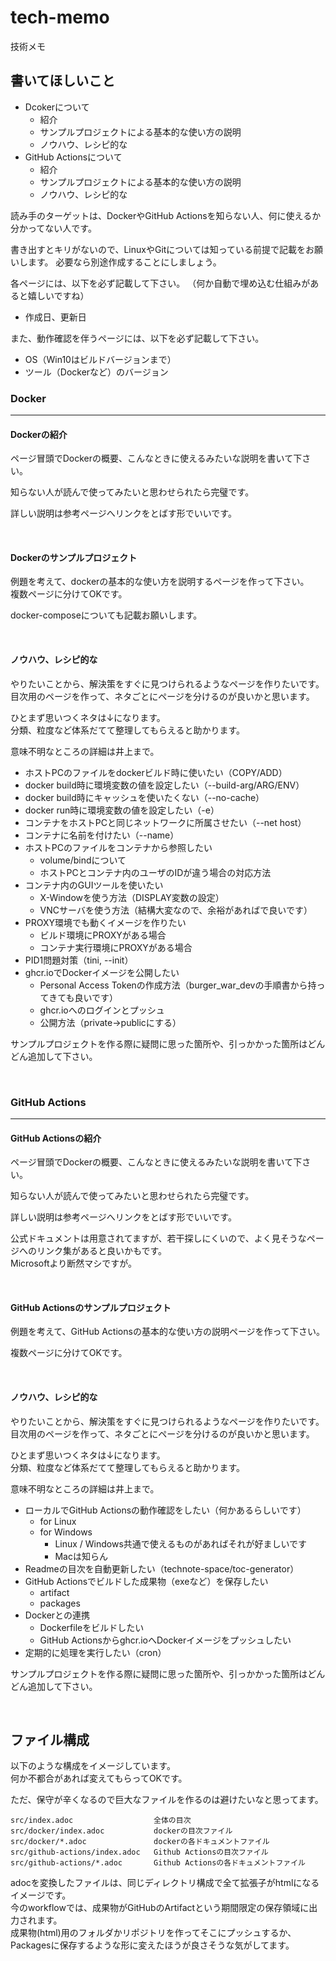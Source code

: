 # tech-memo
技術メモ

## 書いてほしいこと

- Dcokerについて
  - 紹介
  - サンプルプロジェクトによる基本的な使い方の説明
  - ノウハウ、レシピ的な
- GitHub Actionsについて
  - 紹介
  - サンプルプロジェクトによる基本的な使い方の説明
  - ノウハウ、レシピ的な

読み手のターゲットは、DockerやGitHub Actionsを知らない人、何に使えるか分かってない人です。

書き出すとキリがないので、LinuxやGitについては知っている前提で記載をお願いします。
必要なら別途作成することにしましょう。  


各ページには、以下を必ず記載して下さい。
（何か自動で埋め込む仕組みがあると嬉しいですね）

- 作成日、更新日

また、動作確認を伴うページには、以下を必ず記載して下さい。

- OS（Win10はビルドバージョンまで）
- ツール（Dockerなど）のバージョン


### Docker
-----------------------------------------------------------

#### Dockerの紹介
ページ冒頭でDockerの概要、こんなときに使えるみたいな説明を書いて下さい。  

知らない人が読んで使ってみたいと思わせられたら完璧です。

詳しい説明は参考ページへリンクをとばす形でいいです。

<br />

#### Dockerのサンプルプロジェクト
例題を考えて、dockerの基本的な使い方を説明するページを作って下さい。  
複数ページに分けてOKです。

docker-composeについても記載お願いします。  

<br />

#### ノウハウ、レシピ的な
やりたいことから、解決策をすぐに見つけられるようなページを作りたいです。  
目次用のページを作って、ネタごとにページを分けるのが良いかと思います。

ひとまず思いつくネタは↓になります。  
分類、粒度など体系だてて整理してもらえると助かります。  

意味不明なところの詳細は井上まで。

- ホストPCのファイルをdockerビルド時に使いたい（COPY/ADD）
- docker build時に環境変数の値を設定したい（--build-arg/ARG/ENV）
- docker build時にキャッシュを使いたくない（--no-cache）
- docker run時に環境変数の値を設定したい（-e）
- コンテナをホストPCと同じネットワークに所属させたい（--net host）
- コンテナに名前を付けたい（--name）
- ホストPCのファイルをコンテナから参照したい
  - volume/bindについて
  - ホストPCとコンテナ内のユーザのIDが違う場合の対応方法
- コンテナ内のGUIツールを使いたい
  - X-Windowを使う方法（DISPLAY変数の設定）
  - VNCサーバを使う方法（結構大変なので、余裕があればで良いです）
- PROXY環境でも動くイメージを作りたい
  - ビルド環境にPROXYがある場合
  - コンテナ実行環境にPROXYがある場合
- PID1問題対策（tini, --init）
- ghcr.ioでDockerイメージを公開したい
  - Personal Access Tokenの作成方法（burger_war_devの手順書から持ってきても良いです）
  - ghcr.ioへのログインとプッシュ
  - 公開方法（private→publicにする）

サンプルプロジェクトを作る際に疑問に思った箇所や、引っかかった箇所はどんどん追加して下さい。

<br />

### GitHub Actions
-----------------------------------------------------------

#### GitHub Actionsの紹介
ページ冒頭でDockerの概要、こんなときに使えるみたいな説明を書いて下さい。

知らない人が読んで使ってみたいと思わせられたら完璧です。

詳しい説明は参考ページへリンクをとばす形でいいです。

公式ドキュメントは用意されてますが、若干探しにくいので、よく見そうなページへのリンク集があると良いかもです。  
Microsoftより断然マシですが。

<br />

#### GitHub Actionsのサンプルプロジェクト
例題を考えて、GitHub Actionsの基本的な使い方の説明ページを作って下さい。  

複数ページに分けてOKです。


<br />

#### ノウハウ、レシピ的な
やりたいことから、解決策をすぐに見つけられるようなページを作りたいです。  
目次用のページを作って、ネタごとにページを分けるのが良いかと思います。  

ひとまず思いつくネタは↓になります。  
分類、粒度など体系だてて整理してもらえると助かります。  

意味不明なところの詳細は井上まで。

- ローカルでGitHub Actionsの動作確認をしたい（何かあるらしいです）
  - for Linux
  - for Windows
    - Linux / Windows共通で使えるものがあればそれが好ましいです
    - Macは知らん
- Readmeの目次を自動更新したい（technote-space/toc-generator）
- GitHub Actionsでビルドした成果物（exeなど）を保存したい
  - artifact
  - packages
- Dockerとの連携
  - Dockerfileをビルドしたい
  - GitHub Actionsからghcr.ioへDockerイメージをプッシュしたい
- 定期的に処理を実行したい（cron）

サンプルプロジェクトを作る際に疑問に思った箇所や、引っかかった箇所はどんどん追加して下さい。

<br />

## ファイル構成
以下のような構成をイメージしています。  
何か不都合があれば変えてもらってOKです。

ただ、保守が辛くなるので巨大なファイルを作るのは避けたいなと思ってます。  

```
src/index.adoc                  全体の目次
src/docker/index.adoc           dockerの目次ファイル
src/docker/*.adoc               dockerの各ドキュメントファイル
src/github-actions/index.adoc   Github Actionsの目次ファイル
src/github-actions/*.adoc       Github Actionsの各ドキュメントファイル
```

adocを変換したファイルは、同じディレクトリ構成で全て拡張子がhtmlになるイメージです。  
今のworkflowでは、成果物がGitHubのArtifactという期間限定の保存領域に出力されます。  
成果物(html)用のフォルダかリポジトリを作ってそこにプッシュするか、Packagesに保存するような形に変えたほうが良さそうな気がしてます。

